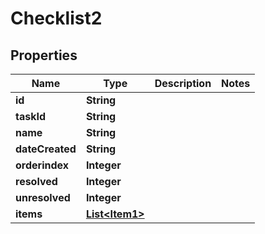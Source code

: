 

# Checklist2


## Properties

| Name | Type | Description | Notes |
|------------ | ------------- | ------------- | -------------|
|**id** | **String** |  |  |
|**taskId** | **String** |  |  |
|**name** | **String** |  |  |
|**dateCreated** | **String** |  |  |
|**orderindex** | **Integer** |  |  |
|**resolved** | **Integer** |  |  |
|**unresolved** | **Integer** |  |  |
|**items** | [**List&lt;Item1&gt;**](Item1.md) |  |  |



